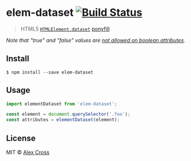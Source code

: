 # elem-dataset [![Build Status](https://travis-ci.org/awcross/elem-dataset.svg?branch=master)](https://travis-ci.org/awcross/elem-dataset)

> HTML5 [`HTMLElement.dataset`](https://developer.mozilla.org/en-US/docs/Web/API/HTMLElement/dataset) [ponyfill](https://ponyfill.com)

*Note that "true" and "false" values are [not allowed on boolean attributes](https://w3c.github.io/html/infrastructure.html#sec-boolean-attributes).*

## Install

```
$ npm install --save elem-dataset
```

## Usage

```js
import elementDataset from 'elem-dataset';

const element = document.querySelector('.foo');
const attributes = elementDataset(element);
```

## License

MIT © [Alex Cross](https://alexcross.io)

